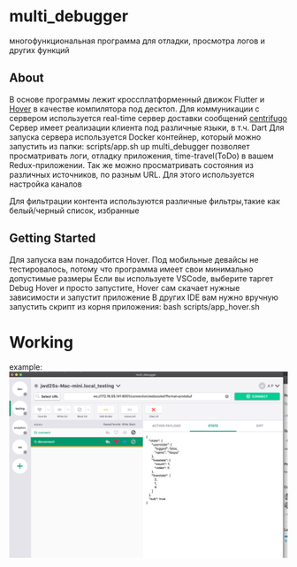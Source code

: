 # multi_debugger

многофункциональная программа для отладки, просмотра логов и других функций

## About

В основе программы лежит кроссплатформенный движок Flutter и [Hover](https://github.com/go-flutter-desktop/hover) в качестве компилятора под десктоп.
Для коммуникации с сервером используется real-time сервер доставки сообщений [centrifugo](https://github.com/centrifugal/centrifugo)
Сервер имеет реализации клиента под различные языки, в т.ч. Dart
Для запуска сервера используется Docker контейнер, который можно запустить из папки: scripts/app.sh up
multi_debugger позволяет просматривать логи, отладку приложения, time-travel(ToDo) в вашем Redux-приложении. Так же можно
просматривать состояния из различных источников, по разным URL. Для этого используется настройка каналов

Для фильтрации контента используются различные фильтры,такие как белый/черный список, избранные

## Getting Started

Для запуска вам понадобится Hover. Под мобильные девайсы не тестировалось, потому что программа имеет свои минимально допустимые размеры
Если вы используете VSCode, выберите таргет Debug Hover и просто запустите, Hover сам скачает нужные зависимости и запустит приложение
В других IDE вам нужно вручную запустить скрипт из корня приложения: bash scripts/app_hover.sh

# Working

example:
![Screenshot](screenshots/Screenshot_1.png)
